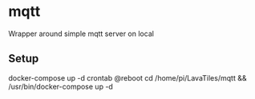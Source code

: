 # mqtt
Wrapper around simple mqtt server on local

## Setup
docker-compose up -d
crontab
@reboot cd /home/pi/LavaTiles/mqtt && /usr/bin/docker-compose up -d
